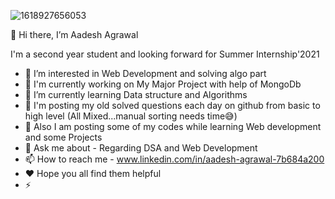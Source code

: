 ![1618927656053](https://user-images.githubusercontent.com/74392722/116230761-ac614480-a775-11eb-9cfb-31f3a027160e.jpg)

👋 Hi there, I’m Aadesh Agrawal

 I'm a second year student and looking forward for Summer Internship'2021
 
- 👀 I’m interested in Web Development and solving algo part
- 🔭 I'm currently working on My Major Project with help of MongoDb
- 🌱 I’m currently learning  Data structure and Algorithms
- 🌱 I'm posting my old solved questions each day on github from basic to high level (All Mixed...manual sorting needs time😅)
- 🌱 Also I am posting some of my codes while learning Web development and some Projects
- 💬 Ask me about - Regarding DSA and Web Development
- 📫 How to reach me - www.linkedin.com/in/aadesh-agrawal-7b684a200
- ❤  Hope you all find them helpful
- ⚡
